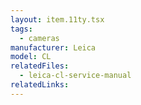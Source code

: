 ```yaml
---
layout: item.11ty.tsx
tags:
  - cameras
manufacturer: Leica
model: CL
relatedFiles:
  - leica-cl-service-manual
relatedLinks:
---
```

